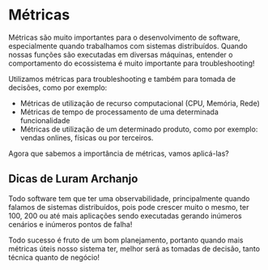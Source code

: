 # Métricas

Métricas são muito importantes para o desenvolvimento de software, especialmente quando trabalhamos com sistemas 
distribuídos. Quando nossas funções são executadas em diversas máquinas, entender o comportamento do ecossistema é muito 
importante para troubleshooting!

Utilizamos métricas para troubleshooting e também para tomada de decisões, como por exemplo:

- Métricas de utilização de recurso computacional (CPU, Memória, Rede)
- Métricas de tempo de processamento de uma determinada funcionalidade
- Métricas de utilização de um determinado produto, como por exemplo: vendas onlines, físicas ou por terceiros.

Agora que sabemos a importância de métricas, vamos aplicá-las?

## Dicas de Luram Archanjo

Todo software tem que ter uma observabilidade, principalmente quando falamos de sistemas distribuídos, pois pode crescer 
muito o mesmo, ter 100, 200 ou até mais aplicações sendo executadas gerando inúmeros cenários e inúmeros pontos de falha!

Todo sucesso é fruto de um bom planejamento, portanto quando mais métricas úteis nosso sistema ter, melhor será as tomadas 
de decisão, tanto técnica quanto de negócio!